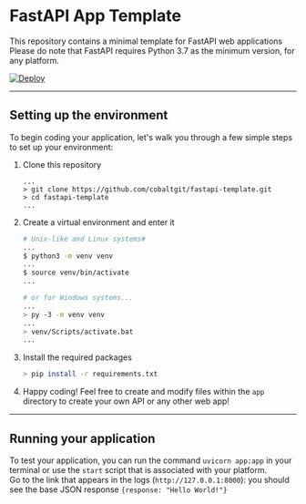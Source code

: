 # FastAPI App Template

This repository contains a minimal template for FastAPI web applications  
Please do note that FastAPI requires Python 3.7 as the minimum version, for any platform.

[![Deploy](https://www.herokucdn.com/deploy/button.svg)](https://heroku.com/deploy)

---

## Setting up the environment

To begin coding your application, let's walk you through a few simple steps to set up your environment:

1. Clone this repository
    ```
    ...
    > git clone https://github.com/cobaltgit/fastapi-template.git
    > cd fastapi-template
    ...
    ```
2. Create a virtual environment and enter it
    ```bash
    # Unix-like and Linux systems#
    ...
    $ python3 -m venv venv
    ...
    $ source venv/bin/activate
    ...

    # or for Windows systems...
    ...
    > py -3 -m venv venv
    ...
    > venv/Scripts/activate.bat
    ...
    ```
3. Install the required packages
   ```bash
   > pip install -r requirements.txt
4. Happy coding! Feel free to create and modify files within the `app` directory to create your own API or any other web app!

---

## Running your application

To test your application, you can run the command `uvicorn app:app` in your terminal or use the `start` script that is associated with your platform.  
Go to the link that appears in the logs (`http://127.0.0.1:8000`): you should see the base JSON response `{response: "Hello World!"}`